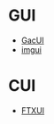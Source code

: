 # GUI
- [GacUI ](https://github.com/vczh-libraries)
- [imgui](https://github.com/ocornut/imgui)


# CUI
- [FTXUI](https://github.com/ArthurSonzogni/FTXUI)
